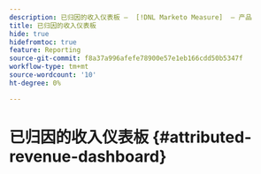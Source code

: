 ```yaml
---
description: 已归因的收入仪表板 —  [!DNL Marketo Measure]  — 产品
title: 已归因的收入仪表板
hide: true
hidefromtoc: true
feature: Reporting
source-git-commit: f8a37a996afefe78900e57e1eb166cdd50b5347f
workflow-type: tm+mt
source-wordcount: '10'
ht-degree: 0%

---
```


# 已归因的收入仪表板 {#attributed-revenue-dashboard}
